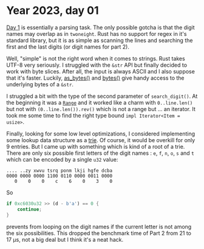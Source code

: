 # Year 2023, day 01

[Day 1](https://adventofcode.com/2023/day/1) is essentially a parsing task. The only possible gotcha is that the digit names may overlap as in `twoneight`. Rust has no support for regex in it's standard library, but it is as simple as scanning the lines and searching the first and the last digits (or digit names for part 2).

Well, "simple" is not the right word when it comes to strings. Rust takes UTF-8 very seriously. I struggled with the `&str` API but finally decided to work with byte slices. After all, the input is always ASCII and I also suppose that it's faster. Luckily, [as_bytes()](https://doc.rust-lang.org/std/primitive.str.html#method.as_bytes) and [bytes()](https://doc.rust-lang.org/std/primitive.str.html#method.bytes) give handy access to the underlying bytes of a `&str`.

I struggled a bit with the type of the second parameter of `search_digit()`. At the beginning it was a [`Range`](https://doc.rust-lang.org/std/ops/struct.Range.html) and it worked like a charm with `0..line.len()` but not with `(0..line.len()).rev()` which is not a range but ... an iterator. It took me some time to find the right type bound `impl Iterator<Item = usize>`.

Finally, looking for some low level optimizations, I considered implementing some lookup data structure as a [trie](https://en.wikipedia.org/wiki/Trie). Of course, it would be overkill for only 9 entries. But I came up with something which is kind of a root of a trie. There are only six possible first letters of the digit names : `e`, `f`, `n`, `o`, `s` and `t` which can be encoded by a single `u32` value:

```
.... ..zy xwvu tsrq ponm lkji hgfe dcba
0000 0000 0000 1100 0110 0000 0011 0000
   0    0    0    c    6    0    3    0
```

So

```rust
if 0xc6030u32 >> (d - b'a') == 0 {
    continue;
}
```

prevents from looping on the digit names if the current letter is not among the six possibilities. This dropped the benchmark time of Part 2 from 21 to 17 µs, not a big deal but I think it's a neat hack.
